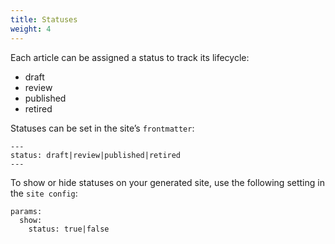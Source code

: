 ```yaml
---
title: Statuses
weight: 4
---
```


Each article can be assigned a status to track its lifecycle:

- draft
- review
- published
- retired

Statuses can be set in the site’s `frontmatter`:

```
---
status: draft|review|published|retired
---
```

To show or hide statuses on your generated site, use the following setting in the `site config`:

```
params:
  show:
    status: true|false
```
